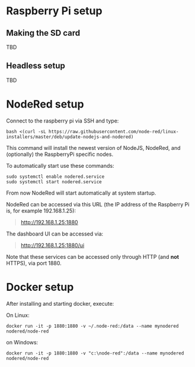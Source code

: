 # Raspberry Pi setup

## Making the SD card

TBD

## Headless setup

TBD

# NodeRed setup

Connect to the raspberry pi via SSH and type:

```console
bash <(curl -sL https://raw.githubusercontent.com/node-red/linux-installers/master/deb/update-nodejs-and-nodered)
```

This command will install the newest version of NodeJS, NodeRed, and (optionally) the RaspberryPi specific nodes.

To automatically start use these commands:
```console
sudo systemctl enable nodered.service
sudo systemctl start nodered.service
```

From now NodeRed will start automatically at system startup.

NodeRed can be accessed via this URL (the IP address of the Raspberry Pi
is, for example 192.168.1.25):

> http://192.168.1.25:1880


The dashboard UI can be accessed via:

> http://192.168.1.25:1880/ui

Note that these services can be accessed only through HTTP (and **not** HTTPS), via port 1880.

# Docker setup

After installing and starting docker, execute:

On Linux:

```console
docker run -it -p 1880:1880 -v ~/.node-red:/data --name mynodered nodered/node-red
```

on Windows:

```console
docker run -it -p 1880:1880 -v "c:\node-red":/data --name mynodered nodered/node-red
```

